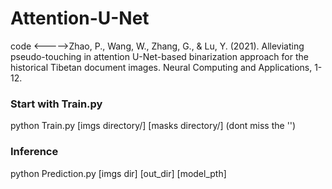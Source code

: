 # Attention-U-Net
code <----->Zhao, P., Wang, W., Zhang, G., & Lu, Y. (2021). Alleviating pseudo-touching in attention U-Net-based binarization approach for the historical Tibetan document images. Neural Computing and Applications, 1-12.
### Start with Train.py
python Train.py [imgs directory/] [masks directory/] (dont miss the '')
### Inference
python Prediction.py [imgs dir] [out_dir] [model_pth]
